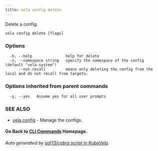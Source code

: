 ```yaml
---
title: vela config delete
---
```


Delete a config.

```
vela config delete [flags]
```

### Options

```
  -h, --help               help for delete
  -n, --namespace string   specify the namespace of the config (default "vela-system")
      --not-recall         means only deleting the config from the local and do not recall from targets.
```

### Options inherited from parent commands

```
  -y, --yes   Assume yes for all user prompts
```

### SEE ALSO

* [vela config](vela_config)	 - Manage the configs.

#### Go Back to [CLI Commands](vela) Homepage.


###### Auto generated by [spf13/cobra script in KubeVela](https://github.com/kubevela/kubevela/tree/master/hack/docgen).
